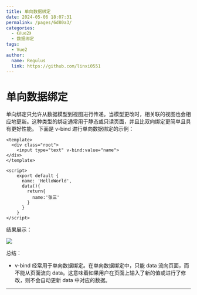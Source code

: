 ```yaml
---
title: 单向数据绑定
date: 2024-05-06 18:07:31
permalink: /pages/6d80a3/
categories:
  - 《Vue2》
  - 数据绑定
tags:
  - Vue2
author: 
  name: Regulus
  link: https://github.com/linxi0551
---
```


# 单向数据绑定
单向绑定只允许从数据模型到视图进行传递。当模型更改时，相关联的视图也会相应地更新。这种类型的绑定通常用于静态或只读页面，并且比双向绑定更简单且具有更好性能。
下面是  v-bind  进行单向数据绑定的示例：
```vue
<template>
  <div class="root">
    <input type="text" v-bind:value="name">
</div>
</template>

<script>
    export default {
      name: 'HelloWorld',
      data(){
        return{
          name:'张三'
        }
      }
    }
</script>
```
结果展示：

![](https://cdn.nlark.com/yuque/0/2024/png/40965929/1712566620748-cf78318a-6b4a-43a2-83bc-5c2b7e73c4f7.png)

总结：

-  v-bind  经常用于单向数据绑定。在单向数据绑定中，只能 data 流向页面，而不能从页面流向 data。这意味着如果用户在页面上输入了新的值或进行了修改，则不会自动更新 data 中对应的数据。

---